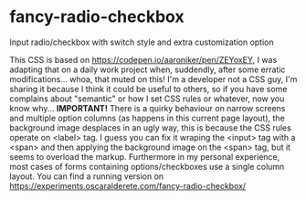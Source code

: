 # fancy-radio-checkbox
Input radio/checkbox with switch style and extra customization option

This CSS is based on <a href="https://codepen.io/aaroniker/pen/ZEYoxEY" target="_blank">https://codepen.io/aaroniker/pen/ZEYoxEY</a>, I was adapting that on a daily work project when, suddendly, after some erratic modifications... whoa, that muted on this!
I'm a developer not a CSS guy, I'm sharing it because I think it could be useful to others, so if you have some complains about "semantic" or how I set CSS rules or whatever, now you know why...
<b>IMPORTANT!</b> There is a quirky behaviour on narrow screens and multiple option columns (as happens in this current page layout), the background image desplaces in an ugly way, this is because the CSS rules operate on &lt;label&gt; tag. I guess you can fix it wraping the &lt;input&gt; tag with a &lt;span&gt; and then applying the background image on the &lt;span&gt; tag, but it seems to overload the markup. Furthermore in my personal experience, most cases of forms containing options/checkboxes use a single column layout.
You can find a running version on <a href="https://experiments.oscaralderete.com/fancy-radio-checkbox/" target="_blank">https://experiments.oscaralderete.com/fancy-radio-checkbox/
